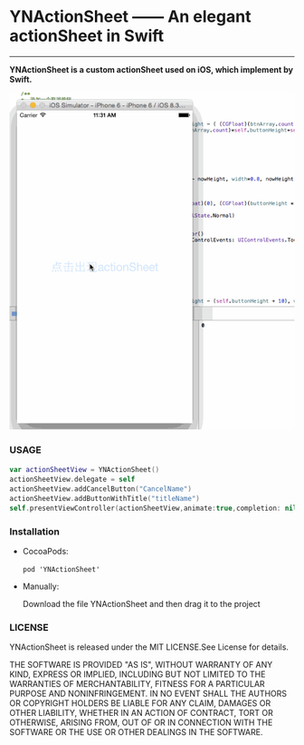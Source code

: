 # YNActionSheet —— An elegant actionSheet in Swift 

***

**YNActionSheet is a custom actionSheet used on iOS, which implement by Swift.**

 ![YNActionSheet.gif](/Resource/YNActionSheet.gif)


### USAGE

```Swift
var actionSheetView = YNActionSheet()
actionSheetView.delegate = self
actionSheetView.addCancelButton("CancelName")
actionSheetView.addButtonWithTitle("titleName")
self.presentViewController(actionSheetView,animate:true,completion: nil)
```

### Installation

 - CocoaPods:

 	` pod 'YNActionSheet' `

 - Manually:

 	 Download the file YNActionSheet and then drag it to the project


### LICENSE 

 YNActionSheet is released under the MIT LICENSE.See License for details.

 THE SOFTWARE IS PROVIDED "AS IS", WITHOUT WARRANTY OF ANY KIND, EXPRESS OR
 IMPLIED, INCLUDING BUT NOT LIMITED TO THE WARRANTIES OF MERCHANTABILITY,
 FITNESS FOR A PARTICULAR PURPOSE AND NONINFRINGEMENT. IN NO EVENT SHALL THE
 AUTHORS OR COPYRIGHT HOLDERS BE LIABLE FOR ANY CLAIM, DAMAGES OR OTHER
 LIABILITY, WHETHER IN AN ACTION OF CONTRACT, TORT OR OTHERWISE, ARISING FROM,
 OUT OF OR IN CONNECTION WITH THE SOFTWARE OR THE USE OR OTHER DEALINGS IN
 THE SOFTWARE.